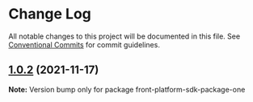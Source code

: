 # Change Log

All notable changes to this project will be documented in this file.
See [Conventional Commits](https://conventionalcommits.org) for commit guidelines.

## [1.0.2](https://github.com/maksym-leichenko/front-platform-repo-b/compare/v1.0.1...v1.0.2) (2021-11-17)

**Note:** Version bump only for package front-platform-sdk-package-one
